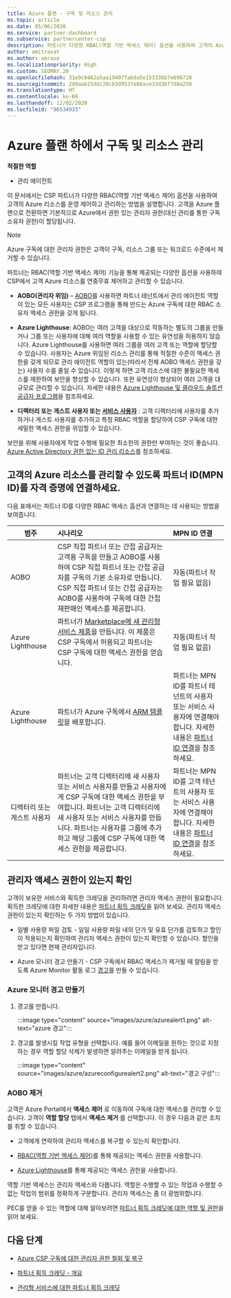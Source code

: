 ```yaml
---
title: Azure 플랜 - 구독 및 리소스 관리
ms.topic: article
ms.date: 05/06/2020
ms.service: partner-dashboard
ms.subservice: partnercenter-csp
description: 파트너가 다양한 RBAC(역할 기반 액세스 제어) 옵션을 사용하여 고객의 Azure 리소스에 대한 운영 제어 및 관리를 얻는 방법에 대해 알아봅니다.
author: amitravat
ms.author: amrava
ms.localizationpriority: High
ms.custom: SEOMAY.20
ms.openlocfilehash: 31e9c6862a5aa19407fa6da5e15333bb7e696720
ms.sourcegitcommit: 2d9aab15ddc20cb3d9537e68ace33d36f7d8a250
ms.translationtype: HT
ms.contentlocale: ko-KR
ms.lasthandoff: 12/02/2020
ms.locfileid: "96534933"
---
```

# <a name="manage-subscriptions-and-resources-under-the-azure-plan"></a>Azure 플랜 하에서 구독 및 리소스 관리

**적절한 역할**

- 관리 에이전트


이 문서에서는 CSP 파트너가 다양한 RBAC(역할 기반 액세스 제어) 옵션을 사용하여 고객의 Azure 리소스를 운영 제어하고 관리하는 방법을 설명합니다. 고객을 Azure 플랜으로 전환하면 기본적으로 Azure에서 권한 있는 관리자 권한(대신 관리를 통한 구독 소유자 권한)이 할당됩니다.

 > [!NOTE]
 > Azure 구독에 대한 관리자 권한은 고객이 구독, 리소스 그룹 또는 워크로드 수준에서 제거할 수 있습니다. 

 파트너는 RBAC(역할 기반 액세스 제어) 기능을 통해 제공되는 다양한 옵션을 사용하여 CSP에서 고객 Azure 리소스를 연중무휴 제어하고 관리할 수 있습니다. 

- **AOBO(관리자 위임)** – [AOBO](https://channel9.msdn.com/Series/cspdev/Module-11-Admin-On-Behalf-Of-AOBO)를 사용하면 파트너 테넌트에서 관리 에이전트 역할이 있는 모든 사용자는 CSP 프로그램을 통해 만드는 Azure 구독에 대한 RBAC 소유자 액세스 권한을 갖게 됩니다.

- **Azure Lighthouse**: AOBO는 여러 고객을 대상으로 작동하는 별도의 그룹을 만들거나 그룹 또는 사용자에 대해 여러 역할을 사용할 수 있는 유연성을 허용하지 않습니다. Azure Lighthouse를 사용하면 여러 그룹을 여러 고객 또는 역할에 할당할 수 있습니다. 사용자는 Azure 위임된 리소스 관리를 통해 적절한 수준의 액세스 권한을 갖게 되므로 관리 에이전트 역할이 있는(따라서 전체 AOBO 액세스 권한을 갖는) 사용자 수를 줄일 수 있습니다. 이렇게 하면 고객 리소스에 대한 불필요한 액세스를 제한하여 보안을 향상할 수 있습니다. 또한 유연성이 향상되어 여러 고객을 대규모로 관리할 수 있습니다. 자세한 내용은 [Azure Lighthouse 및 클라우드 솔루션 공급자 프로그램](/azure/lighthouse/concepts/cloud-solution-provider)을 참조하세요.

- **디렉터리 또는 게스트 사용자 또는 [서비스 사용자](/azure/active-directory/develop/app-objects-and-service-principals)** : 고객 디렉터리에 사용자를 추가하거나 게스트 사용자를 추가하고 특정 RBAC 역할을 할당하여 CSP 구독에 대한 세밀한 액세스 권한을 위임할 수 있습니다.

보안을 위해 사용자에게 작업 수행에 필요한 최소한의 권한만 부여하는 것이 좋습니다. [Azure Active Directory 권한 있는 ID 관리 리소스](/azure/active-directory/privileged-identity-management/pim-configure)를 참조하세요.

## <a name="link-your-partner-id-mpn-idto-your-credentials-for-managing-customers-azure-resources"></a>고객의 Azure 리소스를 관리할 수 있도록 파트너 ID(MPN ID)를 자격 증명에 연결하세요.

다음 표에서는 파트너 ID를 다양한 RBAC 액세스 옵션과 연결하는 데 사용되는 방법을 보여줍니다.

|**범주**   |**시나리오**   |**MPN ID 연결**|
|-----------------|:------------------------|:------------------|
|AOBO   |CSP 직접 파트너 또는 간접 공급자는 고객용 구독을 만들고 AOBO를 사용하여 CSP 직접 파트너 또는 간접 공급자를 구독의 기본 소유자로 만듭니다. CSP 직접 파트너 또는 간접 공급자는 AOBO를 사용하여 구독에 대한 간접 재판매인 액세스를 제공합니다.|자동(파트너 작업 필요 없음)|
|Azure Lighthouse|파트너가 [Marketplace에 새 관리형 서비스 제품](/azure/lighthouse/concepts/managed-services-offers)을 만듭니다. 이 제품은 CSP 구독에서 허용되고 파트너는 CSP 구독에 대한 액세스 권한을 얻습니다.|자동(파트너 작업 필요 없음)|
|Azure Lighthouse|파트너가 Azure 구독에서 [ARM 템플릿](/azure/lighthouse/how-to/onboard-customer)을 배포합니다.|파트너는 MPN ID를 파트너 테넌트의 사용자 또는 서비스 사용자에 연결해야 합니다. 자세한 내용은 [파트너 ID 연결](/azure/billing/billing-partner-admin-link-started)을 참조하세요.|
|디렉터리 또는 게스트 사용자|파트너는 고객 디렉터리에 새 사용자 또는 서비스 사용자를 만들고 사용자에게 CSP 구독에 대한 액세스 권한을 부여합니다. 파트너는 고객 디렉터리에 새 사용자 또는 서비스 사용자를 만듭니다. 파트너는 사용자를 그룹에 추가하고 해당 그룹에 CSP 구독에 대한 액세스 권한을 제공합니다.|파트너는 MPN ID를 고객 테넌트의 사용자 또는 서비스 사용자에 연결해야 합니다. 자세한 내용은 [파트너 ID 연결](/azure/billing/billing-partner-admin-link-started)을 참조하세요.|

## <a name="confirm-that-you-have-admin-access"></a>관리자 액세스 권한이 있는지 확인

고객이 보유한 서비스와 획득한 크레딧을 관리하려면 관리자 액세스 권한이 필요합니다. 획득한 크레딧에 대한 자세한 내용은 [파트너 획득 크레딧](partner-earned-credit.md)을 읽어 보세요. 관리자 액세스 권한이 있는지 확인하는 두 가지 방법이 있습니다.

- 일별 사용량 파일 검토 - 일일 사용량 파일 내의 단가 및 유효 단가를 검토하고 할인이 적용되는지 확인하여 관리자 액세스 권한이 있는지 확인할 수 있습니다. 할인을 받고 있다면 현재 관리자입니다.

- Azure 모니터 경고 만들기 - CSP 구독에서 RBAC 액세스가 제거될 때 알림을 받도록 Azure Monitor 활동 로그 [경고](/azure/azure-monitor/platform/alerts-activity-log)를 만들 수 있습니다.

### <a name="create-an-azure-monitor-alert"></a>Azure 모니터 경고 만들기

1. 경고를 만듭니다.

   :::image type="content" source="images/azure/azurealert1.png" alt-text="azure 경고":::

2. 경고를 발생시킬 작업 유형을 선택합니다. 예를 들어 이메일을 원하는 것으로 지정하는 경우 역할 할당 삭제가 발생하면 알려주는 이메일을 받게 됩니다.

   :::image type="content" source="images/azure/azureconfigurealert2.png" alt-text="경고 구성":::

### <a name="aobo-removal"></a>AOBO 제거

고객은 Azure Portal에서 **액세스 제어** 로 이동하여 구독에 대한 액세스를 관리할 수 있습니다. 고객이 **역할 할당** 탭에서 **액세스 제거** 를 선택합니다. 이 경우 다음과 같은 조치를 취할 수 있습니다.

- 고객에게 연락하여 관리자 액세스를 복구할 수 있는지 확인합니다.

- [RBAC(역할 기반 액세스 제어)](/azure/role-based-access-control/overview)를 통해 제공되는 액세스 권한을 사용합니다.

- [Azure Lighthouse](https://azure.microsoft.com/services/azure-lighthouse/)를 통해 제공되는 액세스 권한을 사용합니다.

역할 기반 액세스는 관리자 액세스와 다릅니다. 역할은 수행할 수 있는 작업과 수행할 수 없는 작업의 범위를 정확하게 구분합니다. 관리자 액세스는 좀 더 광범위합니다.

PEC를 얻을 수 있는 역할에 대해 알아보려면 [파트너 획득 크레딧에 대한 역할 및 권한](https://query.prod.cms.rt.microsoft.com/cms/api/am/binary/RE3QuW2)을 읽어 보세요.

## <a name="next-steps"></a>다음 단계

- [Azure CSP 구독에 대한 관리자 권한 철회 및 복구](revoke-reinstate-csp.md)

- [파트너 획득 크레딧 - 개요](partner-earned-credit.md)

- [관리형 서비스에 대한 파트너 획득 크레딧](partner-earned-credit-explanation.md)